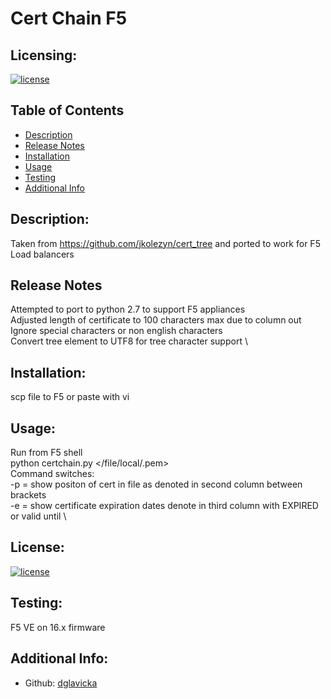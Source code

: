 # Cert Chain F5

  ## Licensing:
  [![license](https://img.shields.io/badge/license--blue)](https://shields.io)

  ## Table of Contents 
  - [Description](#description)
  - [Release Notes](#release-notes)
  - [Installation](#installation)
  - [Usage](#usage)
  - [Testing](#testing)
  - [Additional Info](#additional-info)

  ## Description:
  Taken from https://github.com/jkolezyn/cert_tree and ported to work for F5 Load balancers
  
  ## Release Notes
  Attempted to port to python 2.7 to support F5 appliances \
  Adjusted length of certificate to 100 characters max due to column out \
  Ignore special characters or non english characters \
  Convert tree element to UTF8 for tree character support \
  
  ## Installation:
  scp file to F5 or paste with vi

  ## Usage:
  Run from F5 shell \
  python certchain.py </file/local/.pem> \
    Command switches: \
     -p = show positon of cert in file as denoted in second column between brackets \
     -e = show certificate expiration dates denote in third column with EXPIRED or valid until \

  ## License:
   [![license](https://img.shields.io/badge/license--blue)](https://shields.io)

  ## Testing:
  F5 VE on 16.x firmware

  ## Additional Info:
  - Github: [dglavicka](https://github.com/dglavicka)
 
